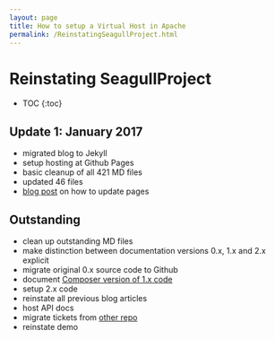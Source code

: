 ```yaml
---
layout: page
title: How to setup a Virtual Host in Apache
permalink: /ReinstatingSeagullProject.html
---
```


<!-- Name: ReinstatingSeagullProject -->
<!-- Author: demian -->
<!-- Status: In Progress -->

# Reinstating SeagullProject
* TOC
{:toc}

## Update 1: January 2017 

- migrated blog to Jekyll
- setup hosting at Github Pages
- basic cleanup of all 421 MD files
- updated 46 files
- [blog post][1] on how to update pages

## Outstanding

- clean up outstanding MD files
- make distinction between documentation versions 0.x, 1.x and 2.x explicit
- migrate original 0.x source code to Github
- document [Composer version of 1.x code][2]
- setup 2.x code
- reinstate all previous blog articles
- host API docs
- migrate tickets from [other repo][3]
- reinstate demo


[1]:	http://seagullproject.org/blog/2017/01/11/updating-seagull-docs-to-jekyll.html
[2]:	https://github.com/demianturner/seagullframework-sandbox
[3]:	https://github.com/demianturner/sgl-docs-tickets-migration-test/issues